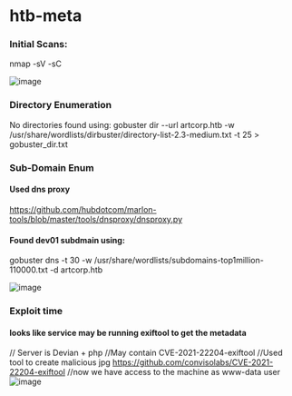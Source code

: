 # htb-meta

### Initial Scans:
nmap -sV -sC

![image](https://user-images.githubusercontent.com/19478700/171474499-8e5e8458-fea4-4d04-bfae-b43e19555e81.png)


### Directory Enumeration
No directories found using:
gobuster dir --url artcorp.htb -w /usr/share/wordlists/dirbuster/directory-list-2.3-medium.txt -t 25  > gobuster_dir.txt

### Sub-Domain Enum
#### Used dns proxy
https://github.com/hubdotcom/marlon-tools/blob/master/tools/dnsproxy/dnsproxy.py
#### Found dev01 subdmain using:
gobuster dns -t 30 -w /usr/share/wordlists/subdomains-top1million-110000.txt -d artcorp.htb

![image](https://user-images.githubusercontent.com/19478700/171474657-f3b2b867-f1c6-4050-b99c-144ec9675b7c.png)

### Exploit time
#### looks like service may be running exiftool to get the metadata
// Server is Devian + php
//May contain CVE-2021-22204-exiftool
//Used tool to create malicious jpg
https://github.com/convisolabs/CVE-2021-22204-exiftool
//now we have access to the machine as www-data user
![image](https://user-images.githubusercontent.com/19478700/171474715-069534b9-3577-496c-aa75-062972d334cc.png)



